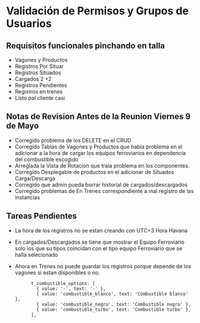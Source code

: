 # Validación de Permisos y Grupos de Usuarios

## Requisitos funcionales pinchando en talla

- Vagones y Productos
- Registros Por Situar
- Registros Situados
- Cargados 2 +2
- Registros Pendientes
- Registros en trenes
- Listo pal cliente casi

## Notas de Revision Antes de la Reunion Viernes 9 de Mayo

- Corregido problema de los DELETE en el CRUD
- Corregido Tablas de Vagones y Productos que habia problema en el adicionar a la hora de cargar los equipos ferroviarios en dependencia del combustible escogido
- Arreglada la Vista de Rotacion que traia problema en los componentes.
- Corregido Desplegable de productos en el adicionar de Situados Carga/Descarga
- Corregido que admin pueda borrar historial de cargados/descargados
- Corregido problemas de En Trenes correspondiente a mal registro de las instancias

## Tareas Pendientes

- La hora de los registros no se estan creando con UTC+3 Hora Havana
- En cargados/Descargados se tiene que mostrar el Equipo Ferroviario solo los que su tipos coincidan con el tipo equipo Ferroviario que se halla selecionado
- Ahora en Trenes no puede guardar los registros porque depende de los vagones si estan disponibles o no.




            t_combustible_options: [
              { value: '-', text: '-' },
              { value: 'combustible_blanco', text: 'Combustible blanco' },
              { value: 'combustible_negro', text: 'Combustible negro' },
              { value: 'combustible_turbo', text: 'Combustible turbo' },
            ],   